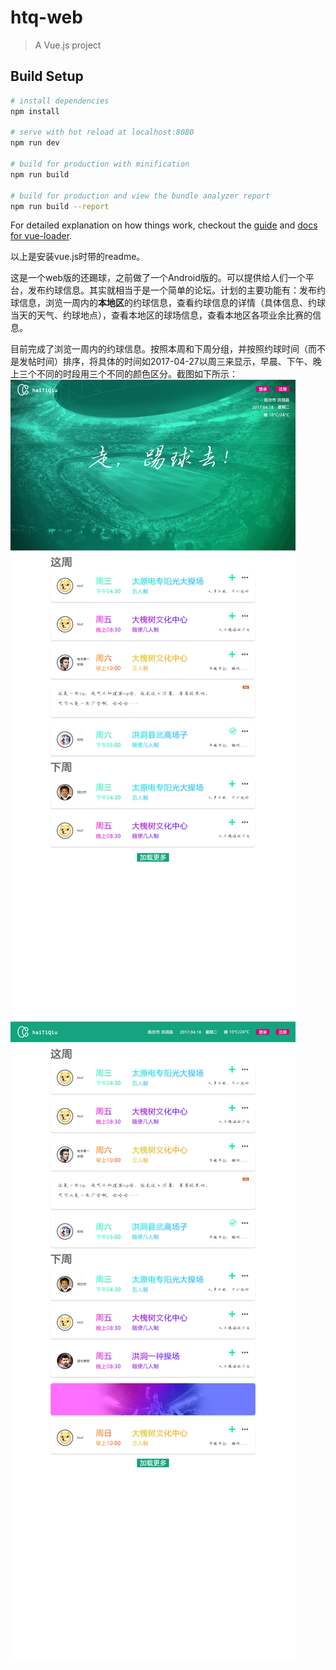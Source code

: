 # htq-web

> A Vue.js project

## Build Setup

``` bash
# install dependencies
npm install

# serve with hot reload at localhost:8080
npm run dev

# build for production with minification
npm run build

# build for production and view the bundle analyzer report
npm run build --report
```

For detailed explanation on how things work, checkout the [guide](http://vuejs-templates.github.io/webpack/) and [docs for vue-loader](http://vuejs.github.io/vue-loader).

以上是安装vue.js时带的readme。

这是一个web版的还踢球，之前做了一个Android版的。可以提供给人们一个平台，发布约球信息。其实就相当于是一个简单的论坛。计划的主要功能有：发布约球信息，浏览一周内的**本地区**的约球信息，查看约球信息的详情（具体信息、约球当天的天气、约球地点），查看本地区的球场信息，查看本地区各项业余比赛的信息。

目前完成了浏览一周内的约球信息。按照本周和下周分组，并按照约球时间（而不是发帖时间）排序，将具体的时间如2017-04-27以周三来显示，早晨、下午、晚上三个不同的时段用三个不同的颜色区分。截图如下所示：
![还踢球web版首屏1](https://github.com/htxf/htq-web/blob/master/readme_image/htq-web-index1.png)
![还踢球web版首屏2](https://github.com/htxf/htq-web/blob/master/readme_image/htq-web-index2.png)
